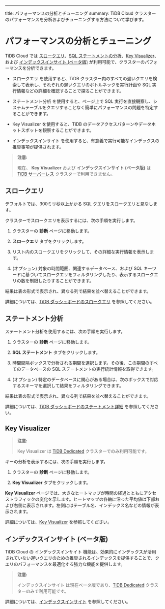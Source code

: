 ---
title: パフォーマンスの分析とチューニング
summary: TiDB Cloud クラスターのパフォーマンスを分析およびチューニングする方法について学びます。

# パフォーマンスの分析とチューニング

TiDB Cloud では [スロークエリ](#slow-query)、[SQL ステートメントの分析](#statement-analysis)、[Key Visualizer](#key-visualizer)、および [インデックスインサイト (ベータ版)](#index-insight-beta) が利用可能で、クラスターのパフォーマンスを分析できます。

- スロークエリ を使用すると、TiDB クラスター内のすべての遅いクエリを検索して表示し、それぞれの遅いクエリのボトルネックを実行計画や SQL 実行情報などの詳細を確認することで探ることができます。

- ステートメント分析 を使用すると、ページ上で SQL 実行を直接観察し、システムテーブルをクエリすることなく簡単にパフォーマンスの問題を特定することができます。

- Key Visualizer を使用すると、TiDB のデータアクセスパターンやデータホットスポットを観察することができます。

- インデックスインサイト を使用すると、有意義で実行可能なインデックスの推奨事項が提供されます。

> **注意:**
>
> 現在、 **Key Visualizer** および **インデックスインサイト (ベータ版)** は [TiDB サーバーレス](/tidb-cloud/select-cluster-tier.md#tidb-serverless) クラスターで利用できません。

## スロークエリ

デフォルトでは、300ミリ秒以上かかる SQL クエリをスロークエリと見なします。

クラスターでスロークエリを表示するには、次の手順を実行します。

1. クラスターの **診断** ページに移動します。

2. **スロークエリ** タブをクリックします。

3. リスト内のスロークエリをクリックして、その詳細な実行情報を表示します。

4. (オプション) 対象の時間範囲、関連するデータベース、および SQL キーワードに基づいてスロークエリをフィルタリングしたり、表示するスロークエリの数を制限したりすることができます。

結果は表の形式で表示され、異なる列で結果を並べ替えることができます。

詳細については、[TiDB ダッシュボードのスロークエリ](https://docs.pingcap.com/tidb/stable/dashboard-slow-query) を参照してください。

## ステートメント分析

ステートメント分析を使用するには、次の手順を実行します。

1. クラスターの **診断** ページに移動します。

2. **SQL ステートメント** タブをクリックします。

3. 時間間隔ボックスで分析される期間を選択します。その後、この期間のすべてのデータベースの SQL ステートメントの実行統計情報を取得できます。

4. (オプション) 特定のデータベースに関心がある場合は、次のボックスで対応するスキーマを選択して結果をフィルタリングできます。

結果は表の形式で表示され、異なる列で結果を並べ替えることができます。

詳細については、[TiDB ダッシュボードのステートメント詳細](https://docs.pingcap.com/tidb/stable/dashboard-statement-details) を参照してください。

## Key Visualizer

> **注意:**
>
> Key Visualizer は [TiDB Dedicated](/tidb-cloud/select-cluster-tier.md#tidb-dedicated) クラスターでのみ利用可能です。

キーの分析を表示するには、次の手順を実行します。

1. クラスターの **診断** ページに移動します。

2. **Key Visualizer** タブをクリックします。

**Key Visualizer** ページでは、大きなヒートマップが時間の経過とともにアクセストラフィックの変化を示します。ヒートマップの各軸に沿った平均値は下部および右側に表示されます。左側にはテーブル名、インデックス名などの情報が表示されます。

詳細については、[Key Visualizer](https://docs.pingcap.com/tidb/stable/dashboard-key-visualizer) を参照してください。

## インデックスインサイト (ベータ版)

TiDB Cloud の インデックスインサイト 機能は、効果的にインデックスが活用されていない遅いクエリのための推奨されるインデックスを提供することで、クエリのパフォーマンスを最適化する強力な機能を提供します。

> **注意:**
>
> インデックスインサイト は現在ベータ版であり、[TiDB Dedicated](/tidb-cloud/select-cluster-tier.md#tidb-dedicated) クラスターのみで利用可能です。

詳細については、[インデックスインサイト](/tidb-cloud/index-insight.md) を参照してください。